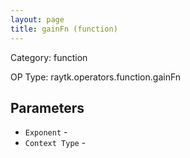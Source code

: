 ```yaml
---
layout: page
title: gainFn (function)
---
```


Category: function

OP Type: raytk.operators.function.gainFn

## Parameters

* `Exponent` - 
* `Context Type` -
